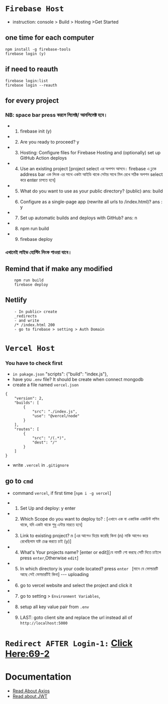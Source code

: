 
# `Firebase Host`
* instruction: console > Build > Hosting >Get Started

## one time for each computer
```
npm install -g firebase-tools
firebase login (y)
```
## if need to reauth
```
firebase login:list
firebase login --reauth
```

## for every project
### NB: space bar press করলে সিলেক্ট/ আনসিলেক্ট হবে। 
* 1. firebase init (y)
     
* 2. Are you ready to proceed? y
* 3. Hosting: Configure files for Firebase Hosting and (optionally) set up GitHub Action deploys
* 4. Use an existing project [project select এর অপশন আসবে। firebase এ ঢুকে address bar এক লিংক এর সাথে একটা আইডি থাকে সেটার সাথে মিল রেখে সঠিক অপশন  select করে enter চাপতে হবে]
* 5. What do you want to use as your public directory? (public) ans: build
* 6. Configure as a single-page app (rewrite all urls to /index.html)? ans : y
* 7. Set up automatic builds and deploys with GitHub? ans: n
* 8. npm run build
* 9. firebase deploy
### এখানেই লাইভ হোস্টিং লিংক পাওয়া যাবে। 
## Remind that if make any modified
```
    npm run build
    firebase deploy
```
## Netlify
```
    - In public> create 
    _redirects
    - and write 
    /* /index.html 200
    - go to firebase > setting > Auth Domain
```

# `Vercel Host`
### You have to check first
* `in pakage.json` "scripts": {"build": "index.js"},
* have you `.env` file? It should be create when connect mongodb
* create a file named `vercel.json`
```
{
    "version": 2,
    "builds": [
        {
            "src": "./index.js",
            "use": "@vercel/node"
        }
    ],
    "routes": [
        {
            "src": "/(.*)",
            "dest": "/"
        }
    ]
}
```
* write `.vercel` in `.gitignore`
## go to `cmd`
* command `vercel`,  if first time [`npm i -g vercel`]

* 1. Set Up and deploy: y enter
* 2. Which Scope do you want to deploy to? : [এখানে এক বা একাধিক একাউন্ট লগিন থাকে, যদি একটা থাকে শুধু এন্টার মারতে হবে]
* 3. Link to existing project? n [এর আগেও ডিপ্লয় করেছি কিনা (n) নাকি আগেও করে রেখেছিলাম যাষ্ট চেঞ্জ করতে চাই (y)]
* 4. What's Your projects name? [enter or edit][যে নামটি শো করছে সেটি দিতে চাইলে press `enter`,Otherwise `edit`]
* 5. In which directory is your code located? press `enter ` [মানে যে ফোল্ডারটি আছে সেই ফোল্ডারটিই কিনা]
--- uploading
* 6. go to vercel website and select the project and click it
* 7. go to setting > `Environment Variables`,
* 8. setup all key value pair from `.env`
* 9. LAST: goto client site and replace  the url instead all of `http://localhost:5000`

# `Redirect AFTER Login-1:` [Click Here:69-2](https://web.programming-hero.com/web-6/video/web-6-69-2-recap-auth-redirect-after-successful-login)


# Documentation
* [Read About Axios](https://axios-http.com/docs/intro)
* [Read about JWT](https://jwt.io/introduction)

